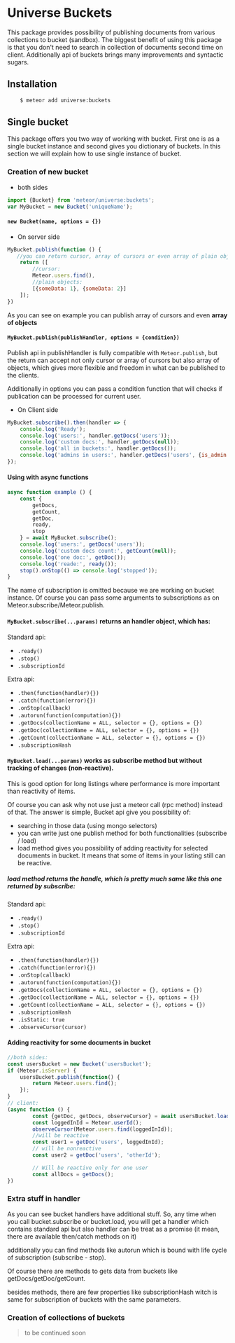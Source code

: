 # Universe Buckets
This package provides possibility of publishing documents
from various collections to bucket (sandbox).
The biggest benefit of using this package is that
you don't need to search in collection of documents
second time on client.
Additionally api of buckets brings many improvements and syntactic sugars.

## Installation
```sh
    $ meteor add universe:buckets
```
## Single bucket
This package offers you two way of working with bucket.
First one is as a single bucket instance and second gives you dictionary of buckets.
In this section we will explain how to use single instance of bucket.

### Creation of new bucket

- both sides

```js
import {Bucket} from 'meteor/universe:buckets';
var MyBucket = new Bucket('uniqueName');
```

#### `new Bucket(name, options = {})`


- On server side

```js
MyBucket.publish(function () {
   //you can return cursor, array of cursors or even array of plain objects
    return ([
        //cursor:
        Meteor.users.find(),
        //plain objects:
        [{someData: 1}, {someData: 2}]
    ]);
})
```
As you can see on example you can publish array of cursors and even **array of objects**

#### `MyBucket.publish(publishHandler, options = {condition})`

Publish api in publishHandler is fully compatible with `Meteor.publish`,
but the return can accept not only cursor or array of cursors but also array of objects,
which gives more flexible and freedom in what can be published to the clients.

Additionally in options you can pass a condition function that will checks if publication
can be processed for current user.


- On Client side

```js
MyBucket.subscribe().then(handler => {
    console.log('Ready');
    console.log('users:', handler.getDocs('users'));
    console.log('custom docs:', handler.getDocs(null));
    console.log('all in buckets:', handler.getDocs());
    console.log('admins in users:', handler.getDocs('users', {is_admin: true}, {limit:2}));
});
```


#### Using with async functions

```js
async function example () {
    const {
        getDocs,
        getCount,
        getDoc,
        ready,
        stop
    } = await MyBucket.subscribe();
    console.log('users:', getDocs('users'));
    console.log('custom docs count:', getCount(null));
    console.log('one doc:', getDoc());
    console.log('reade:', ready());
    stop().onStop(() => console.log('stopped'));
}
```

The name of subscription is omitted because we are working on bucket instance.
Of course you can pass some arguments to subscriptions as on Meteor.subscribe/Meteor.publish.


#### `MyBucket.subscribe(...params)` returns an handler object, which has:

Standard api:

- `.ready()`
- `.stop()`
- `.subscriptionId`

Extra api:

- `.then(function(handler){})`
- `.catch(function(error){})`
- `.onStop(callback)`
- `.autorun(function(computation){})`
- `.getDocs(collectionName = ALL, selector = {}, options = {})`
- `.getDoc(collectionName = ALL, selector = {}, options = {})`
- `.getCount(collectionName = ALL, selector = {}, options = {})`
- `.subscriptionHash`

#### `MyBucket.load(...params)` works as subscribe method but without tracking of changes (non-reactive).
This is good option for long listings where performance is more important than reactivity of items. 

Of course you can ask why not use just a meteor call (rpc method) instead of that.
The answer is simple, Bucket api give you possibility of:

- searching in those data (using mongo selectors)
- you can write just one publish method for both functionalities (subscribe / load)
- load method gives you possibility of adding reactivity for selected documents in bucket. It means that some of items in your listing still can be reactive. 

##### load method returns the handle, which is pretty much same like this one returned by subscribe:

Standard api:

- `.ready()`
- `.stop()`
- `.subscriptionId`

Extra api:

- `.then(function(handler){})`
- `.catch(function(error){})`
- `.onStop(callback)`
- `.autorun(function(computation){})`
- `.getDocs(collectionName = ALL, selector = {}, options = {})`
- `.getDoc(collectionName = ALL, selector = {}, options = {})`
- `.getCount(collectionName = ALL, selector = {}, options = {})`
- `.subscriptionHash`
- `.isStatic: true`
- `.observeCursor(cursor)`

#### Adding reactivity for some documents in bucket

```js
//both sides:
const usersBucket = new Bucket('usersBucket');
if (Meteor.isServer) {
    usersBucket.publish(function() {
        return Meteor.users.find();
    });
}
// client:
(async function () {
        const {getDoc, getDocs, observeCursor} = await usersBucket.load();
        const loggedInId = Meteor.userId();
        observeCursor(Meteor.users.find(loggedInId));
        //will be reactive
        const user1 = getDoc('users', loggedInId);
        // will be nonreactive
        const user2 = getDoc('users', 'otherId');

        // Will be reactive only for one user
        const allDocs = getDocs();
})
```


### Extra stuff in handler
As you can see bucket handlers have additional stuff.
So, any time when you call bucket.subscribe or bucket.load,
you will get a handler which contains standard api but also handler can be treat as a promise (it mean, there are available then/catch methods on it)

additionally you can find methods like autorun which is bound with life cycle of subscription (subscribe - stop).

Of course there are methods to gets data from buckets like getDocs/getDoc/getCount.

besides methods, there are few properties like subscriptionHash
witch is same for subscription of buckets with the same parameters. 


### Creation of collections of buckets
> to be continued soon